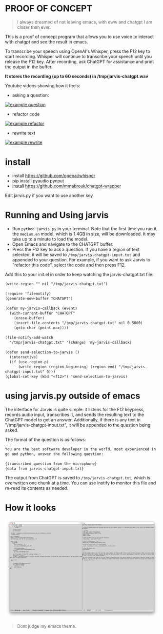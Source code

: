 # PROOF OF CONCEPT

> I always dreamed of not leaving emacs, with eww and chatgpt I am closer than ever.

This is a proof of concept program that allows you to use voice to interact with chatgpt and see the result in emacs.

To transcribe your speech using OpenAI's Whisper, press the F12 key to start recording. Whisper will continue to transcribe your speech until you release the F12 key. After recording, ask ChatGPT for assistance and print the output in the buffer.

__It stores the recording (up to 60 seconds) in /tmp/jarvis-chatgpt.wav__

Youtube videos showing how it feels:

* asking a question:

[![example question](https://img.youtube.com/vi/P-5RBdM9X-8/0.jpg)](https://www.youtube.com/watch?v=P-5RBdM9X-8 "example question")

* refactor code

[![example refactor](https://img.youtube.com/vi/uWJ8-JU0aXY/0.jpg)](https://www.youtube.com/watch?v=uWJ8-JU0aXY "example refactor")

* rewrite text

[![example rewrite](https://img.youtube.com/vi/4Jyhs6SfFl0/0.jpg)](https://www.youtube.com/watch?v=4Jyhs6SfFl0 "example rewrite")

# install

* install https://github.com/openai/whisper
* pip install pyaudio pynput
* install https://github.com/mmabrouk/chatgpt-wrapper

Edit jarvis.py if you want to use another key

# Running and Using jarvis

* Run `python jarvis.py` in your terminal. Note that the first time you run it, the `medium.en` model, which is 1.4GB in size, will be downloaded. It may take up to a minute to load the model.
* Open Emacs and navigate to the CHATGPT buffer.
* Press the F12 key to ask a question. If you have a region of text selected, it will be saved to `/tmp/jarvis-chatgpt-input.txt` and appended to your question. For example, if you want to ask Jarvis to "refactor this code", select the code and then press F12.

Add this to your init.el in order to keep watching the jarvis-chatgpt.txt file:

```
(write-region "" nil "/tmp/jarvis-chatgpt.txt")

(require 'filenotify)
(generate-new-buffer "CHATGPT")

(defun my-jarvis-callback (event)
  (with-current-buffer "CHATGPT"
    (erase-buffer)
    (insert-file-contents "/tmp/jarvis-chatgpt.txt" nil 0 5000)
    (goto-char (point-max))))

(file-notify-add-watch
  "/tmp/jarvis-chatgpt.txt" '(change) 'my-jarvis-callback)

(defun send-selection-to-jarvis ()
  (interactive)
  (if (use-region-p)
      (write-region (region-beginning) (region-end) "/tmp/jarvis-chatgpt-input.txt" 0)))
(global-set-key (kbd "<f12>") 'send-selection-to-jarvis)
```

# using jarvis.py outside of emacs

The interface for Jarvis is quite simple: it listens for the F12 keypress, records audio input, transcribes it, and sends the resulting text to the ChatGPT model to get an answer. Additionally, if there is any text in "/tmp/jarvis-chatgpt-input.txt", it will be appended to the question being asked.

The format of the question is as follows:

```
You are the best software developer in the world, most experienced in go and python, answer the following question:

{transcribed question from the microphone}
{data from jarvis-chatgpt-input.txt}
```

The output from ChatGPT is saved to `/tmp/jarvis-chatgpt.txt`, which is overwritten one chunk at a time. You can use inotify to monitor this file and re-read its contents as needed.

# How it looks

![screenshot.png](screenshot.png)

> Dont judge my emacs theme.
